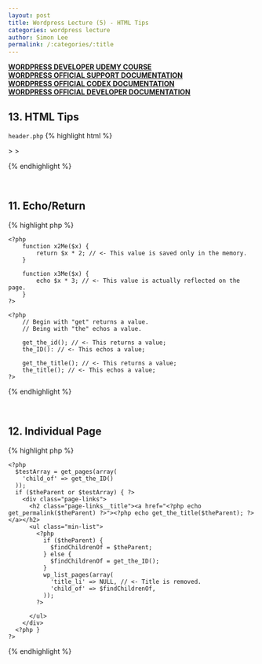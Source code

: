 ```yaml
---
layout: post
title: Wordpress Lecture (5) - HTML Tips
categories: wordpress lecture
author: Simon Lee
permalink: /:categories/:title
---
```


<strong>[WORDPRESS DEVELOPER UDEMY COURSE][wp-udemy]</strong>  
<strong>[WORDPRESS OFFICIAL SUPPORT DOCUMENTATION][wp-support]</strong>  
<strong>[WORDPRESS OFFICIAL CODEX DOCUMENTATION][wp-codex]</strong>  
<strong>[WORDPRESS OFFICIAL DEVELOPER DOCUMENTATION][wp-dev]</strong>

## 13. HTML Tips

`header.php`
{% highlight html %}

  <!DOCTYPE html>
  <html <?php language_attributes(); ?>>
      <head>
          <meta charset="<?php bloginfo('charset'); ?>">
          <meta name="viewport" content="width=device-width, initial-scale=1">
          <?php wp_head(); ?>
      </head>
      <body <?php body_class(); ?>>

{% endhighlight %}

<br>

## 11. Echo/Return

{% highlight php %}

    <?php
        function x2Me($x) {
            return $x * 2; // <- This value is saved only in the memory.
        }

        function x3Me($x) {
            echo $x * 3; // <- This value is actually reflected on the page.
        }
    ?>

    <?php
        // Begin with "get" returns a value.
        // Being with "the" echos a value.

        get_the_id(); // <- This returns a value;
        the_ID(): // <- This echos a value;

        get_the_title(); // <- This returns a value;
        the_title(); // <- This echos a value;
    ?>

{% endhighlight %}

<br>

## 12. Individual Page

{% highlight php %}

    <?php
      $testArray = get_pages(array(
        'child_of' => get_the_ID()
      ));
      if ($theParent or $testArray) { ?>
        <div class="page-links">
          <h2 class="page-links__title"><a href="<?php echo get_permalink($theParent) ?>"><?php echo get_the_title($theParent); ?></a></h2>
          <ul class="min-list">
            <?php
              if ($theParent) {
                $findChildrenOf = $theParent;
              } else {
                $findChildrenOf = get_the_ID();
              }
              wp_list_pages(array(
                'title_li' => NULL, // <- Title is removed.
                'child_of' => $findChildrenOf,
              ));
            ?>

          </ul>
        </div>
      <?php }
    ?>

{% endhighlight %}

<br>
<br>
<br>

[wp-udemy]: https://www.udemy.com/course/become-a-wordpress-developer-php-javascript/learn/lecture/6896262?start=0#overview
[wp-support]: https://wordpress.org/support/
[wp-codex]: https://codex.wordpress.org/
[wp-dev]: https://developer.wordpress.org/
